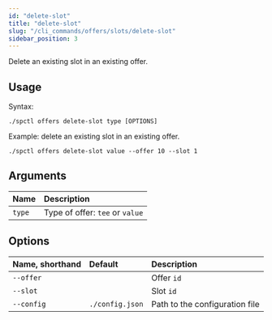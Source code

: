 ```yaml
---
id: "delete-slot"
title: "delete-slot"
slug: "/cli_commands/offers/slots/delete-slot"
sidebar_position: 3
---
```


Delete an existing slot in an existing offer.

## Usage

Syntax:

```
./spctl offers delete-slot type [OPTIONS]
```

Example: delete an existing slot in an existing offer.

```
./spctl offers delete-slot value --offer 10 --slot 1
```

## Arguments

| **Name** | **Description**                 |
|:---------|:--------------------------------|
| `type`   | Type of offer: `tee` or `value` |

## Options

| **Name, shorthand** | **Default**     | **Description**                |
|:--------------------|:----------------|:-------------------------------|
| `--offer`           |                 | Offer `id`                     |
| `--slot`            |                 | Slot `id`                      |
| `--config`          | `./config.json` | Path to the configuration file |